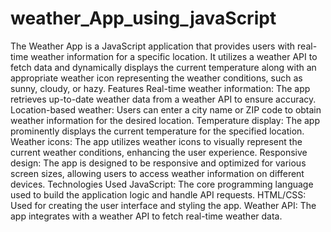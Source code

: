 # weather_App_using_javaScript
The Weather App is a JavaScript application that provides users with real-time weather information for a specific location.
It utilizes a weather API to fetch data and dynamically displays the current temperature along with 
an appropriate weather icon representing the weather conditions, such as sunny, cloudy, or hazy.
Features
Real-time weather information: The app retrieves up-to-date weather data from a weather API to ensure accuracy.
Location-based weather: Users can enter a city name or ZIP code to obtain weather information for the desired location.
Temperature display: The app prominently displays the current temperature for the specified location.
Weather icons: The app utilizes weather icons to visually represent the current weather conditions, enhancing the user experience.
Responsive design: The app is designed to be responsive and optimized for various screen sizes, allowing users to access weather information on different devices.
Technologies Used
JavaScript: The core programming language used to build the application logic and handle API requests.
HTML/CSS: Used for creating the user interface and styling the app.
Weather API: The app integrates with a weather API to fetch real-time weather data.
